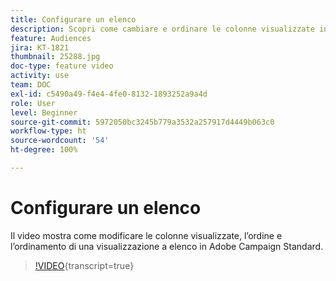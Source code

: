 ```yaml
---
title: Configurare un elenco
description: Scopri come cambiare e ordinare le colonne visualizzate in una vista a elenco in Adobe Campaign Standard.
feature: Audiences
jira: KT-1821
thumbnail: 25288.jpg
doc-type: feature video
activity: use
team: DOC
exl-id: c5490a49-f4e4-4fe0-8132-1893252a9a4d
role: User
level: Beginner
source-git-commit: 5972050bc3245b779a3532a257917d4449b063c0
workflow-type: ht
source-wordcount: '54'
ht-degree: 100%

---
```


# Configurare un elenco

Il video mostra come modificare le colonne visualizzate, l’ordine e l’ordinamento di una visualizzazione a elenco in Adobe Campaign Standard.

>[!VIDEO](https://video.tv.adobe.com/v/25288/?learn=on){transcript=true}
